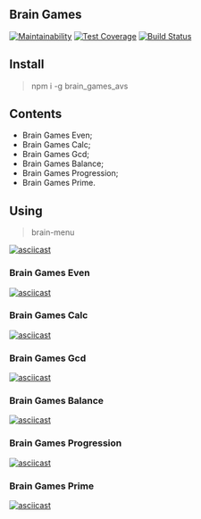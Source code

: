 ## Brain Games

[![Maintainability](https://api.codeclimate.com/v1/badges/eca08ba4663af6d9a0e7/maintainability)](https://codeclimate.com/github/AndreyShimkov/project-lvl1-s344/maintainability) [![Test Coverage](https://api.codeclimate.com/v1/badges/eca08ba4663af6d9a0e7/test_coverage)](https://codeclimate.com/github/AndreyShimkov/project-lvl1-s344/test_coverage) [![Build Status](https://travis-ci.org/AndreyShimkov/project-lvl1-s344.svg?branch=master)](https://travis-ci.org/AndreyShimkov/project-lvl1-s344)


## Install
> npm i -g brain_games_avs

## Contents
- Brain Games Even;
- Brain Games Calc;
- Brain Games Gcd;
- Brain Games Balance;
- Brain Games Progression;
- Brain Games Prime.

## Using
> brain-menu

[![asciicast](https://asciinema.org/a/0k7gGxgBVvze4qdjufGNVUXey.png)](https://asciinema.org/a/0k7gGxgBVvze4qdjufGNVUXey)


### Brain Games Even
[![asciicast](https://asciinema.org/a/v1F24pyrdEpFR3CKCsdt7V2wz.png)](https://asciinema.org/a/v1F24pyrdEpFR3CKCsdt7V2wz)

### Brain Games Calc
[![asciicast](https://asciinema.org/a/1uOfd4UjSy0PTJhhe8eCIBnVA.png)](https://asciinema.org/a/1uOfd4UjSy0PTJhhe8eCIBnVA)

### Brain Games Gcd
[![asciicast](https://asciinema.org/a/eAHKnTVPtUS8ucMgCYjKRRZoB.png)](https://asciinema.org/a/eAHKnTVPtUS8ucMgCYjKRRZoB)

### Brain Games Balance
[![asciicast](https://asciinema.org/a/KUkrI2nEF08wXtjzfeEWHTRwp.png)](https://asciinema.org/a/KUkrI2nEF08wXtjzfeEWHTRwp)

### Brain Games Progression
[![asciicast](https://asciinema.org/a/odCxs59jFn1lNK3PdDgNzExvK.png)](https://asciinema.org/a/odCxs59jFn1lNK3PdDgNzExvK)

### Brain Games Prime
[![asciicast](https://asciinema.org/a/ju5GrYSQFGnoNWnFHhMtqqliy.png)](https://asciinema.org/a/ju5GrYSQFGnoNWnFHhMtqqliy)